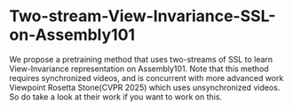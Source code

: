 # Two-stream-View-Invariance-SSL-on-Assembly101
We propose a pretraining method that uses two-streams of SSL to learn View-Invariance representation on Assembly101. Note that this method requires synchronized videos, and is concurrent with more advanced work Viewpoint Rosetta Stone(CVPR 2025) which uses unsynchronized videos. So do take a look at their work if you want to work on this.
